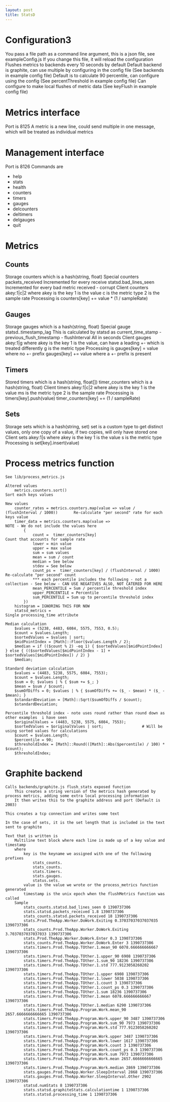 ```yaml
---
layout: post
title: StatsD
---
```



Configuration3
====

You pass a file path as a command line argument, this is a json file, see exampleConfig.js
If you change this file, it will reload the configuration
Flushes metrics to backends every 10 seconds by default
Default backend is graphite, can use multiple by configuring in the config file (See backends in example config file)
Default is to calculate 90 percentile, can configure using the config  (See percentThreshold in example config file)
Can configure to make local flushes of metric data (See keyFlush in example config file)


Metrics interface
====

Port is 8125
A metric is a new line, could send multiple in one message, which will be treated as individual metrics


Management interface
====

Port is 8126
Commands are
* help
* stats
* health
* counters
* timers
* gauges
* delcounters
* deltimers
* delgauges
* quit


Metrics
====
Counts
------
Storage
  counters which is a hash(string, float)
Special counters
  packets_received
    Incremented for every receive
  statsd.bad_lines_seen
    Incremented for every bad metric received - corrupt
Client counters
  akey:1|c|2
    where
      akey is the key
      1 is the value
      c is the metric type
      2 is the sample rate
  Processing is
    counters[key] += value * (1 / sampleRate)

Gauges
------
Storage
  gauges which is a hash(string, float)
Special gauge
  statsd..timestamp_lag
    This is calculated by statsd as current_time_stamp - previous_flush_timestamp - flushInterval    All in seconds
Client gauges
  akey:1|g
    where
      akey is the key
      1 is the value, can have a leading +- which is treated differently
      g is the metric type
  Processing is
    gauges[key] = value    where no +- prefix
    gauges[key] += value  where a +- prefix is present

Timers
------
Stored
  timers which is a hash(string, float[])
  timer_counters which is a hash(string, float)
Client timers
  akey:1|c|2
    where
      akey is the key
      1 is the value
      ms is the metric type
      2 is the sample rate
  Processing is
    timers[key].push(value)
    timer_counters[key] += (1 / sampleRate)

Sets
----
Storage
  sets which is a hash(string, set)
    set is a custom type to get distinct values, only one copy of a value, if two copies, will only have stored one
Client sets
  akey:1|s
    where
      akey is the key
      1 is the value
      s is the metric type
  Processing is
    set[key].insert(value)


Process metrics function
====
	See lib/process_metrics.js

	Altered values
		metrics.counters.sort()																Sort each keys values

	New values
		counter_rates = metrics.counters.map(value => value / (flushInterval / 1000))		Re-calculate "per second" rate for each keys value
		timer_data = metrics.counters.map(value =>											NOTE - We do not include the values here
			{
				count =  timer_counters[key]												Count that accounts for sample rate
				lower = min value
				upper = max value
				sum = sum values
				mean = sum / count
				median = See below
				stdev = See below
				count_ps =  timer_counters[key] / (flushInterval / 1000)					Re-calculate "per second" count
				*** each percentile includes the following - not a collection - See below - CAN USE NEGATIVES ALSO, NOT CATERED FOR HERE
				mean_PERCENTILE = Sum / percentile threshold index
				upper_PERCENTILE = Percentile
				sum_PERCENTILE = Sum up to percentile threshold index
			})
		histogram = IGNORING THIS FOR NOW
		statsd_metrics = 																	Single processing_time attribute

	Median calculation
		$values = (5238, 4483, 6084, 5575, 7553, 0.5);
		$count = $values.Length;
		$sortedValues = $values | sort;
		$midPointIndex = [Math]::Floor($values.Length / 2);
		$median = if (($count % 2) -eq 1) { $sortedValues[$midPointIndex] } else { (($sortedValues[$midPointIndex - 1] + $sortedValues[$midPointIndex]) / 2) }
		$median;

	Standard deviation calculation
		$values = (4483, 5238, 5575, 6084, 7553);
		$count = $values.Length;
		$sum = 0; $values | % { $sum += $_; }
		$mean = $sum / $count;
		$sumOfDiffs = 0; $values | % { $sumOfDiffs += ($_ - $mean) * ($_ - $mean); }
		$standardDeviation = [Math]::Sqrt($sumOfDiffs / $count);
		$standardDeviation;

	Percentile threshold index - note uses round rather than round down as other examples  i have seen
		$originalValues = (4483, 5238, 5575, 6084, 7553);
		$sortedValues = $originalValues | sort;					# Will be using sorted values for calculations
		$count = $values.Length;
		$percentile = 90;
		$thresholdIndex = [Math]::Round(([Math]::Abs($percentile) / 100) * $count);
		$thresholdIndex;


Graphite backend
====
	Calls backends/graphite.js flush_stats exposed function
		This creates a string version of the metrics hash generated by process metrics, adding some extra local processing information
		It then writes this to the graphite address and port (Default is 2003)

	This creates a tcp connection and writes some text

	In the case of sets, it is the set length that is included in the text sent to graphite

	Text that is written is
		Multiline text block where each line is made up of a key value and timestamp
		where
			key is the keyname we assigned with one of the following prefixes
				stats_counts.
				stats_counts.
				stats.timers.
				stats.gauges.
				status.sets.
			value is the value we wrote or the process_metrics function generated
			timestamp is the unix epoch when the flushMetrics function was called
		Sample
			stats_counts.statsd.bad_lines_seen 0 1390737306
			stats.statsd.packets_received 1.8 1390737306
			stats_counts.statsd.packets_received 18 1390737306
			stats.Prod.TheApp.Worker.DoWork.Exiting 0.37037037037037035 1390737306
			stats_counts.Prod.TheApp.Worker.DoWork.Exiting 3.7037037037037033 1390737306
			stats.Prod.TheApp.Worker.DoWork.Enter 0.3 1390737306
			stats_counts.Prod.TheApp.Worker.DoWork.Enter 3 1390737306
			stats.timers.Prod.TheApp.TOther.1.mean_90 6078.666666666667 1390737306
			stats.timers.Prod.TheApp.TOther.1.upper_90 6908 1390737306
			stats.timers.Prod.TheApp.TOther.1.sum_90 18236 1390737306
			stats.timers.Prod.TheApp.TOther.1.std 777.9123058260202 1390737306
			stats.timers.Prod.TheApp.TOther.1.upper 6908 1390737306
			stats.timers.Prod.TheApp.TOther.1.lower 5038 1390737306
			stats.timers.Prod.TheApp.TOther.1.count 3 1390737306
			stats.timers.Prod.TheApp.TOther.1.count_ps 0.3 1390737306
			stats.timers.Prod.TheApp.TOther.1.sum 18236 1390737306
			stats.timers.Prod.TheApp.TOther.1.mean 6078.666666666667 1390737306
			stats.timers.Prod.TheApp.TOther.1.median 6290 1390737306
			stats.timers.Prod.TheApp.Program.Work.mean_90 2657.6666666666665 1390737306
			stats.timers.Prod.TheApp.Program.Work.upper_90 3487 1390737306
			stats.timers.Prod.TheApp.Program.Work.sum_90 7973 1390737306
			stats.timers.Prod.TheApp.Program.Work.std 777.9123058260202 1390737306
			stats.timers.Prod.TheApp.Program.Work.upper 3487 1390737306
			stats.timers.Prod.TheApp.Program.Work.lower 1617 1390737306
			stats.timers.Prod.TheApp.Program.Work.count 3 1390737306
			stats.timers.Prod.TheApp.Program.Work.count_ps 0.3 1390737306
			stats.timers.Prod.TheApp.Program.Work.sum 7973 1390737306
			stats.timers.Prod.TheApp.Program.Work.mean 2657.6666666666665 1390737306
			stats.timers.Prod.TheApp.Program.Work.median 2869 1390737306
			stats.gauges.Prod.TheApp.Worker.SleepInterval 2868 1390737306
			stats.gauges.Prod.TheApp.Worker.SleepInterval.Other 2902 1390737306
			statsd.numStats 8 1390737306
			stats.statsd.graphiteStats.calculationtime 1 1390737306
			stats.statsd.processing_time 1 1390737306

